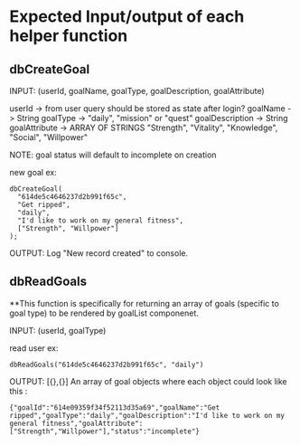 # Expected Input/output of each helper function

## dbCreateGoal

INPUT: (userId, goalName, goalType, goalDescription, goalAttribute)

userId -> from user query should be stored as state after login?
goalName -> String
goalType -> "daily", "mission" or "quest"
goalDescription -> String
goalAttribute -> ARRAY OF STRINGS "Strength", "Vitality", "Knowledge", "Social", "Willpower"

NOTE: goal status will default to incomplete on creation

new goal ex:

```
dbCreateGoal(
  "614de5c4646237d2b991f65c",
  "Get ripped",
  "daily",
  "I'd like to work on my general fitness",
  ["Strength", "Willpower"]
);
```


OUTPUT: 
Log "New record created" to console.

## dbReadGoals
**This function is specifically for returning an array of goals (specific to goal type) to be rendered by goalList componenet.

INPUT: (userId, goalType)

read user ex:
```
dbReadGoals("614de5c4646237d2b991f65c", "daily")

```



OUTPUT: [{},{}]
An array of goal objects where each object could look like this :
```
{"goalId":"614e09359f34f52113d35a69","goalName":"Get ripped","goalType":"daily","goalDescription":"I'd like to work on my general fitness","goalAttribute":["Strength","Willpower"],"status":"incomplete"}
```






